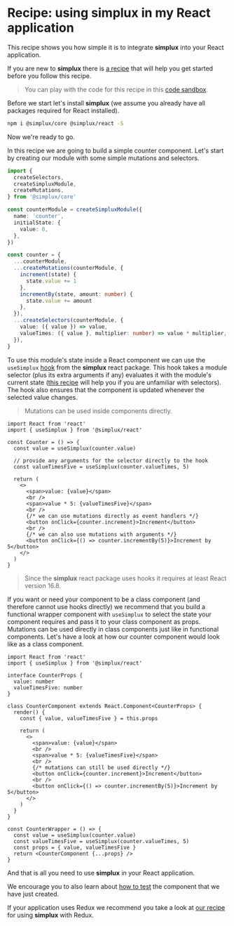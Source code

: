 # Recipe: using **simplux** in my React application

This recipe shows you how simple it is to integrate **simplux** into your React application.

If you are new to **simplux** there is [a recipe](../../basics/getting-started#readme) that will help you get started before you follow this recipe.

> You can play with the code for this recipe in this [code sandbox](https://codesandbox.io/s/github/MrWolfZ/simplux/tree/master/recipes/react/using-in-react-application).

Before we start let's install **simplux** (we assume you already have all packages required for React installed).

```sh
npm i @simplux/core @simplux/react -S
```

Now we're ready to go.

In this recipe we are going to build a simple counter component. Let's start by creating our module with some simple mutations and selectors.

```ts
import {
  createSelectors,
  createSimpluxModule,
  createMutations,
} from '@simplux/core'

const counterModule = createSimpluxModule({
  name: 'counter',
  initialState: {
    value: 0,
  },
})

const counter = {
  ...counterModule,
  ...createMutations(counterModule, {
    increment(state) {
      state.value += 1
    },
    incrementBy(state, amount: number) {
      state.value += amount
    },
  }),
  ...createSelectors(counterModule, {
    value: ({ value }) => value,
    valueTimes: ({ value }, multiplier: number) => value * multiplier,
  }),
}
```

To use this module's state inside a React component we can use the `useSimplux` [hook](https://reactjs.org/docs/hooks-intro.html) from the **simplux** react package. This hook takes a module selector (plus its extra arguments if any) evaluates it with the module's current state ([this recipe](../../basics/computing-derived-state#readme) will help you if you are unfamiliar with selectors). The hook also ensures that the component is updated whenever the selected value changes.

> Mutations can be used inside components directly.

```tsx
import React from 'react'
import { useSimplux } from '@simplux/react'

const Counter = () => {
  const value = useSimplux(counter.value)

  // provide any arguments for the selector directly to the hook
  const valueTimesFive = useSimplux(counter.valueTimes, 5)

  return (
    <>
      <span>value: {value}</span>
      <br />
      <span>value * 5: {valueTimesFive}</span>
      <br />
      {/* we can use mutations directly as event handlers */}
      <button onClick={counter.increment}>Increment</button>
      <br />
      {/* we can also use mutations with arguments */}
      <button onClick={() => counter.incrementBy(5)}>Increment by 5</button>
    </>
  )
}
```

> Since the **simplux** react package uses hooks it requires at least React version 16.8.

If you want or need your component to be a class component (and therefore cannot use hooks directly) we recommend that you build a functional wrapper component with `useSimplux` to select the state your component requires and pass it to your class component as props. Mutations can be used directly in class components just like in functional components. Let's have a look at how our counter component would look like as a class component.

```tsx
import React from 'react'
import { useSimplux } from '@simplux/react'

interface CounterProps {
  value: number
  valueTimesFive: number
}

class CounterComponent extends React.Component<CounterProps> {
  render() {
    const { value, valueTimesFive } = this.props

    return (
      <>
        <span>value: {value}</span>
        <br />
        <span>value * 5: {valueTimesFive}</span>
        <br />
        {/* mutations can still be used directly */}
        <button onClick={counter.increment}>Increment</button>
        <br />
        <button onClick={() => counter.incrementBy(5)}>Increment by 5</button>
      </>
    )
  }
}

const CounterWrapper = () => {
  const value = useSimplux(counter.value)
  const valueTimesFive = useSimplux(counter.valueTimes, 5)
  const props = { value, valueTimesFive }
  return <CounterComponent {...props} />
}
```

And that is all you need to use **simplux** in your React application.

We encourage you to also learn about [how to test](../testing-components-using-state#readme) the component that we have just created.

If your application uses Redux we recommend you take a look at [our recipe](../../advanced/using-in-redux-application#readme) for using **simplux** with Redux.
